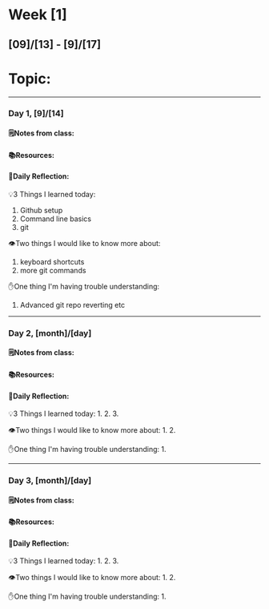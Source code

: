 # Week [1]
## [09]/[13] - [9]/[17]

# Topic:

___

### Day 1, [9]/[14]

#### 🗒️Notes from class:

#### 📚Resources:


#### 💭Daily Reflection:

💡3 Things I learned today:
1. Github setup
2. Command line basics
3. git

👁️Two things I would like to know more about:
1. keyboard shortcuts 
2. more git commands

✋One thing I'm having trouble understanding:
1. Advanced git repo reverting etc


___

### Day 2, [month]/[day] 

#### 🗒️Notes from class:

#### 📚Resources:


#### 💭Daily Reflection:

💡3 Things I learned today:
1. 
2. 
3. 

👁️Two things I would like to know more about:
1. 
2. 

✋One thing I'm having trouble understanding:
1. 

___

### Day 3, [month]/[day]
#### 🗒️Notes from class:

#### 📚Resources:


#### 💭Daily Reflection:

💡3 Things I learned today:
1. 
2. 
3. 

👁️Two things I would like to know more about:
1. 
2. 

✋One thing I'm having trouble understanding:
1. 
 

